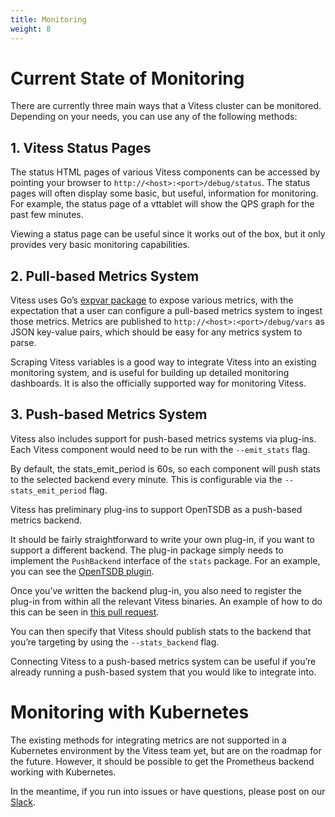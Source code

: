 ```yaml
---
title: Monitoring
weight: 8
---
```


# Current State of Monitoring

There are currently three main ways that a Vitess cluster can be monitored. Depending on your needs, you can use any of the following methods:

## 1. Vitess Status Pages

The status HTML pages of various Vitess components can be accessed by pointing your browser to `http://<host>:<port>/debug/status`. The status pages will often display some basic, but useful, information for monitoring. For example, the status page of a vttablet will show the QPS graph for the past few minutes.

Viewing a status page can be useful since it works out of the box, but it only provides very basic monitoring capabilities.

## 2. Pull-based Metrics System

Vitess uses Go’s [expvar package](https://golang.org/pkg/expvar/) to expose various metrics, with the expectation that a user can configure a pull-based metrics system to ingest those metrics. Metrics are published to `http://<host>:<port>/debug/vars` as JSON key-value pairs, which should be easy for any metrics system to parse.

Scraping Vitess variables is a good way to integrate Vitess into an existing monitoring system, and is useful for building up detailed monitoring dashboards. It is also the officially supported way for monitoring Vitess.

## 3. Push-based Metrics System

Vitess also includes support for push-based metrics systems via plug-ins. Each Vitess component would need to be run with the `--emit_stats` flag.

By default, the stats_emit_period is 60s, so each component will push stats to the selected backend every minute. This is configurable via the `--stats_emit_period` flag.

Vitess has preliminary plug-ins to support OpenTSDB as a push-based metrics backend.

It should be fairly straightforward to write your own plug-in, if you want to support a different backend. The plug-in package simply needs to implement the `PushBackend` interface of the `stats` package. For an example, you can see the [OpenTSDB plugin](https://github.com/vitessio/vitess/blob/main/go/stats/opentsdb/opentsdb.go).

Once you’ve written the backend plug-in, you also need to register the plug-in from within all the relevant Vitess binaries. An example of how to do this can be seen in [this pull request](https://github.com/vitessio/vitess/pull/469).

You can then specify that Vitess should publish stats to the backend that you’re targeting by using the `--stats_backend` flag.  

Connecting Vitess to a push-based metrics system can be useful if you’re already running a push-based system that you would like to integrate into.

# Monitoring with Kubernetes

The existing methods for integrating metrics are not supported in a Kubernetes environment by the Vitess team yet, but are on the roadmap for the future. However, it should be possible to get the Prometheus backend working with Kubernetes. 

In the meantime, if you run into issues or have questions, please post on our [Slack](https://vitess.io/slack).
